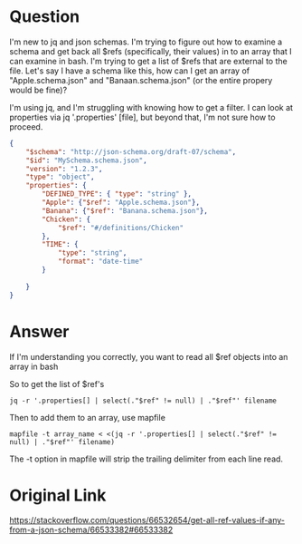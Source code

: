 # Question
I'm new to jq and json schemas. I'm trying to figure out how to examine a schema and get back all $refs (specifically, their values) in to an array that I can examine in bash. I'm trying to get a list of $refs that are external to the file. Let's say I have a schema like this, how can I get an array of "Apple.schema.json" and "Banaan.schema.json" (or the entire propery would be fine)?

I'm using jq, and I'm struggling with knowing how to get a filter. I can look at properties via jq '.properties' [file], but beyond that, I'm not sure how to proceed.

```json
{
    "$schema": "http://json-schema.org/draft-07/schema",
    "$id": "MySchema.schema.json",
    "version": "1.2.3",
    "type": "object",
    "properties": {
        "DEFINED_TYPE": { "type": "string" },
        "Apple": {"$ref": "Apple.schema.json"},
        "Banana": {"$ref": "Banana.schema.json"},
        "Chicken": {
            "$ref": "#/definitions/Chicken"
        },
        "TIME": {
            "type": "string",
            "format": "date-time"
        }
        
    }
}
```

# Answer
If I'm understanding you correctly, you want to read all $ref objects into an array in bash

So to get the list of $ref's
```jq
jq -r '.properties[] | select(."$ref" != null) | ."$ref"' filename
```
Then to add them to an array, use mapfile
```jq
mapfile -t array_name < <(jq -r '.properties[] | select(."$ref" != null) | ."$ref"' filename)
```
The -t option in mapfile will strip the trailing delimiter from each line read.

# Original Link
https://stackoverflow.com/questions/66532654/get-all-ref-values-if-any-from-a-json-schema/66533382#66533382
